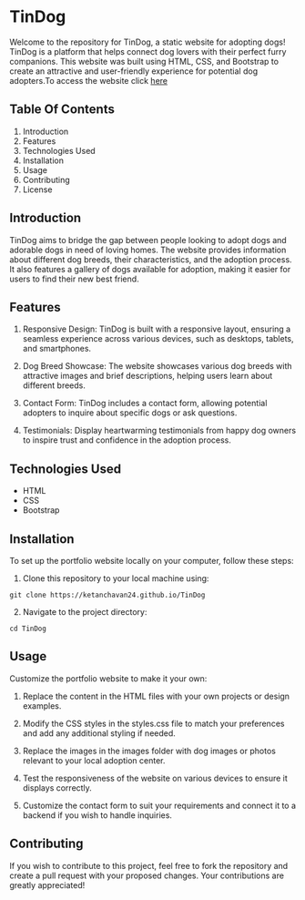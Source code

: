 
# TinDog

Welcome to the repository for TinDog, a static website for adopting dogs! TinDog is a platform that helps connect dog lovers with their perfect furry companions. This website was built using HTML, CSS, and Bootstrap to create an attractive and user-friendly experience for potential dog adopters.To access the website click [here](https://ketanchavan24.github.io/TinDog/)


## Table Of Contents

1. Introduction
2. Features
3. Technologies Used
4. Installation
5. Usage
6. Contributing
7. License
## Introduction

TinDog aims to bridge the gap between people looking to adopt dogs and adorable dogs in need of loving homes. The website provides information about different dog breeds, their characteristics, and the adoption process. It also features a gallery of dogs available for adoption, making it easier for users to find their new best friend.
## Features

1. Responsive Design: TinDog is built with a responsive layout, ensuring a seamless experience across various devices, such as desktops, tablets, and smartphones.

2. Dog Breed Showcase: The website showcases various dog breeds with attractive images and brief descriptions, helping users learn about different breeds.

3. Contact Form: TinDog includes a contact form, allowing potential adopters to inquire about specific dogs or ask questions.

4. Testimonials: Display heartwarming testimonials from happy dog owners to inspire trust and confidence in the adoption process.
## Technologies Used

- HTML
- CSS
- Bootstrap
## Installation

To set up the portfolio website locally on your computer, follow these steps:

1. Clone this repository to your local machine using:

```
git clone https://ketanchavan24.github.io/TinDog
```
2.  Navigate to the project directory:

```
cd TinDog
```



## Usage

Customize the portfolio website to make it your own:

1. Replace the content in the HTML files with your own projects or design examples.

2. Modify the CSS styles in the styles.css file to match your preferences and add any additional styling if needed.

3. Replace the images in the images folder with dog images or photos relevant to your local adoption center.

4. Test the responsiveness of the website on various devices to ensure it displays correctly.

5. Customize the contact form to suit your requirements and connect it to a backend if you wish to handle inquiries.
## Contributing

If you wish to contribute to this project, feel free to fork the repository and create a pull request with your proposed changes. Your contributions are greatly appreciated!
